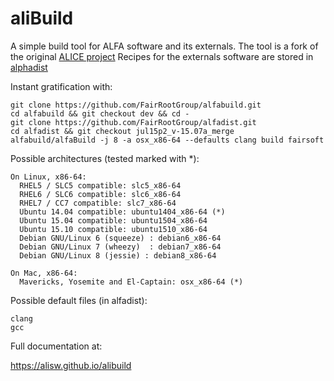 # aliBuild

A simple build tool for ALFA software and its externals. 
The tool is a fork of the original [ALICE project](https://github.com/alisw/alibuild) 
Recipes for the externals software are stored in
[alphadist](https://github.com/FairRootGroup/alfadist)

Instant gratification with:

    git clone https://github.com/FairRootGroup/alfabuild.git
    cd alfabuild && git checkout dev && cd - 
    git clone https://github.com/FairRootGroup/alfadist.git
    cd alfadist && git checkout jul15p2_v-15.07a_merge
    alfabuild/alfaBuild -j 8 -a osx_x86-64 --defaults clang build fairsoft

Possible architectures (tested marked with *):

    On Linux, x86-64:
      RHEL5 / SLC5 compatible: slc5_x86-64
      RHEL6 / SLC6 compatible: slc6_x86-64
      RHEL7 / CC7 compatible: slc7_x86-64
      Ubuntu 14.04 compatible: ubuntu1404_x86-64 (*)
      Ubuntu 15.04 compatible: ubuntu1504_x86-64
      Ubuntu 15.10 compatible: ubuntu1510_x86-64
      Debian GNU/Linux 6 (squeeze) : debian6_x86-64
      Debian GNU/Linux 7 (wheezy)  : debian7_x86-64
      Debian GNU/Linux 8 (jessie) : debian8_x86-64

    On Mac, x86-64:
      Mavericks, Yosemite and El-Captain: osx_x86-64 (*)

Possible default files (in alfadist):

    clang
    gcc


Full documentation at:

<https://alisw.github.io/alibuild>
